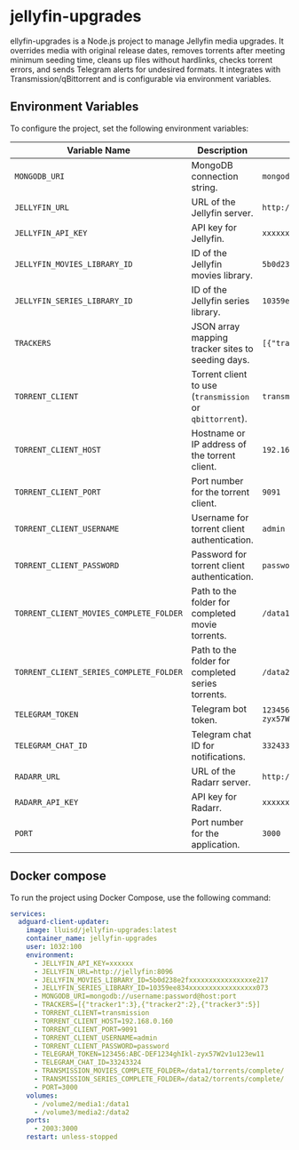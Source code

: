 # jellyfin-upgrades

ellyfin-upgrades is a Node.js project to manage Jellyfin media upgrades. It overrides media with original release dates, removes torrents after meeting minimum seeding time, cleans up files without hardlinks, checks torrent errors, and sends Telegram alerts for undesired formats. It integrates with Transmission/qBittorrent and is configurable via environment variables.
## Environment Variables
To configure the project, set the following environment variables:

| Variable Name                          | Description                                      | Example Value                          |
|----------------------------------------|--------------------------------------------------|----------------------------------------|
| `MONGODB_URI`                          | MongoDB connection string.                      | `mongodb://username:password@host:port` |
| `JELLYFIN_URL`                         | URL of the Jellyfin server.                     | `http://jellyfin:8096`                 |
| `JELLYFIN_API_KEY`                     | API key for Jellyfin.                           | `xxxxxx`                               |
| `JELLYFIN_MOVIES_LIBRARY_ID`           | ID of the Jellyfin movies library.              | `5b0d238e2fxxxxxxxxxxxxxxxxe217`     |
| `JELLYFIN_SERIES_LIBRARY_ID`           | ID of the Jellyfin series library.              | `10359ee834xxxxxxxxxxxxxxxxx073`     |
| `TRACKERS`                             | JSON array mapping tracker sites to seeding days. | `[{"tracker1":3},{"tracker2":2}]`      |
| `TORRENT_CLIENT`                       | Torrent client to use (`transmission` or `qbittorrent`). | `transmission`                         |
| `TORRENT_CLIENT_HOST`                  | Hostname or IP address of the torrent client.   | `192.168.0.160`                        |
| `TORRENT_CLIENT_PORT`                  | Port number for the torrent client.             | `9091`                                 |
| `TORRENT_CLIENT_USERNAME`              | Username for torrent client authentication.     | `admin`                                |
| `TORRENT_CLIENT_PASSWORD`              | Password for torrent client authentication.     | `password`                             |
| `TORRENT_CLIENT_MOVIES_COMPLETE_FOLDER`| Path to the folder for completed movie torrents.| `/data1/torrents/complete/`            |
| `TORRENT_CLIENT_SERIES_COMPLETE_FOLDER`| Path to the folder for completed series torrents.| `/data2/torrents/complete/`            |
| `TELEGRAM_TOKEN`                       | Telegram bot token.                             | `123456:ABC-DEF1234ghIkl-zyx57W2v1u123ew11` |
| `TELEGRAM_CHAT_ID`                     | Telegram chat ID for notifications.             | `33243324`                              |
| `RADARR_URL`                           | URL of the Radarr server.                       | `http://radarr:7878`                   |
| `RADARR_API_KEY`                       | API key for Radarr.                             | `xxxxxx`                               |
| `PORT`                                 | Port number for the application.                | `3000`                                 |


## Docker compose
To run the project using Docker Compose, use the following command:

```yaml
services:
  adguard-client-updater:
    image: lluisd/jellyfin-upgrades:latest
    container_name: jellyfin-upgrades
    user: 1032:100 
    environment:
      - JELLYFIN_API_KEY=xxxxxx
      - JELLYFIN_URL=http://jellyfin:8096
      - JELLYFIN_MOVIES_LIBRARY_ID=5b0d238e2fxxxxxxxxxxxxxxxxe217
      - JELLYFIN_SERIES_LIBRARY_ID=10359ee834xxxxxxxxxxxxxxxxx073
      - MONGODB_URI=mongodb://username:password@host:port
      - TRACKERS=[{"tracker1":3},{"tracker2":2},{"tracker3":5}]
      - TORRENT_CLIENT=transmission
      - TORRENT_CLIENT_HOST=192.168.0.160
      - TORRENT_CLIENT_PORT=9091
      - TORRENT_CLIENT_USERNAME=admin
      - TORRENT_CLIENT_PASSWORD=password
      - TELEGRAM_TOKEN=123456:ABC-DEF1234ghIkl-zyx57W2v1u123ew11
      - TELEGRAM_CHAT_ID=33243324
      - TRANSMISSION_MOVIES_COMPLETE_FOLDER=/data1/torrents/complete/
      - TRANSMISSION_SERIES_COMPLETE_FOLDER=/data2/torrents/complete/
      - PORT=3000
    volumes:
      - /volume2/media1:/data1
      - /volume3/media2:/data2
    ports:
      - 2003:3000
    restart: unless-stopped
````